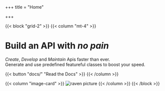+++
title = "Home"

+++

{{< block "grid-2" >}}
{{< column "mt-4" >}}

# Build an API with *no pain*

*Create*, *Develop* and *Maintain* Apis faster than ever.<br>
Generate and use predefined featureful classes to boost your speed.

{{< button "docs/" "Read the Docs" >}}
{{< /column >}}

{{< column "image-card" >}}
![raven picture](/images/raven.jpg)
{{< /column >}}
{{< /block >}}